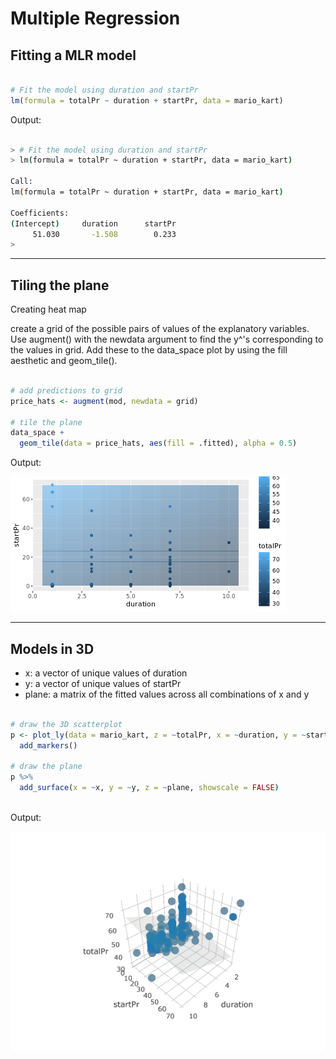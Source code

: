 # Multiple Regression
## Fitting a MLR model

```r

# Fit the model using duration and startPr
lm(formula = totalPr ~ duration + startPr, data = mario_kart)

```

Output:

```bash

> # Fit the model using duration and startPr
> lm(formula = totalPr ~ duration + startPr, data = mario_kart)

Call:
lm(formula = totalPr ~ duration + startPr, data = mario_kart)

Coefficients:
(Intercept)     duration      startPr  
     51.030       -1.508        0.233
> 


```

***

## Tiling the plane

Creating heat map

create a grid of the possible pairs of values of the explanatory variables. 
Use augment() with the newdata argument to find the y^'s corresponding to the values in grid.
Add these to the data_space plot by using the fill aesthetic and geom_tile().


```r

# add predictions to grid
price_hats <- augment(mod, newdata = grid)

# tile the plane
data_space + 
  geom_tile(data = price_hats, aes(fill = .fitted), alpha = 0.5)


```

Output:

![ch3plot1](ch3plot1.png)

***

## Models in 3D

* x: a vector of unique values of duration
* y: a vector of unique values of startPr
* plane: a matrix of the fitted values across all combinations of x and y

```r

# draw the 3D scatterplot
p <- plot_ly(data = mario_kart, z = ~totalPr, x = ~duration, y = ~startPr, opacity = 0.6) %>%
  add_markers() 
  
# draw the plane
p %>%
  add_surface(x = ~x, y = ~y, z = ~plane, showscale = FALSE)
  
```

Output:

![ch3plot2](ch3plot2.png)

